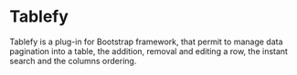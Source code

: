 # Tablefy
Tablefy is a plug-in for Bootstrap framework, that permit to manage data pagination into a table, the addition, removal and editing a row, the instant search and the columns ordering.
